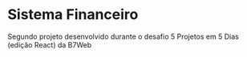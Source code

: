 # Sistema Financeiro

Segundo projeto desenvolvido durante o desafio 5 Projetos em 5 Dias (edição React) da B7Web
